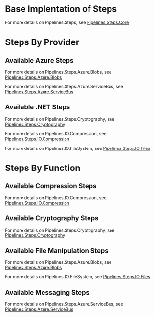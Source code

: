 # Base Implentation of Steps

For more details on Pipelines.Steps, see [Pipelines.Steps.Core](../Steps/Core/README.md)

# Steps By Provider

## Available Azure Steps

For more details on Pipelines.Steps.Azure.Blobs, see [Pipelines.Steps.Azure.Blobs](../Steps/Azure/Blobs/README.md)

For more details on Pipelines.Steps.Azure.ServiceBus, see [Pipelines.Steps.Azure.ServiceBus](../Steps/Azure/ServiceBus/README.md)

## Available .NET Steps

For more details on Pipelines.Steps.Cryptography, see [Pipelines.Steps.Cryptography](../Steps/Cryptography/README.md) 

For more details on Pipelines.IO.Compression, see [Pipelines.Steps.IO.Compression](../Steps/IO/Compression/README.md) 

For more details on Pipelines.IO.FileSystem, see [Pipelines.Steps.IO.Files](../Steps/IO/Files/README.md) 

# Steps By Function

## Available Compression Steps

For more details on Pipelines.IO.Compression, see [Pipelines.Steps.IO.Compression](../Steps/IO/Compression/README.md) 

## Available Cryptography Steps

For more details on Pipelines.Steps.Cryptography, see [Pipelines.Steps.Cryptography](../Steps/Cryptography/README.md) 

## Available File Manipulation Steps

For more details on Pipelines.Steps.Azure.Blobs, see [Pipelines.Steps.Azure.Blobs](../Steps/Azure/Blobs/README.md)

For more details on Pipelines.IO.FileSystem, see [Pipelines.Steps.IO.Files](../Steps/IO/Files/README.md) 

## Available Messaging Steps

For more details on Pipelines.Steps.Azure.ServiceBus, see [Pipelines.Steps.Azure.ServiceBus](../Steps/Azure/ServiceBus/README.md)
